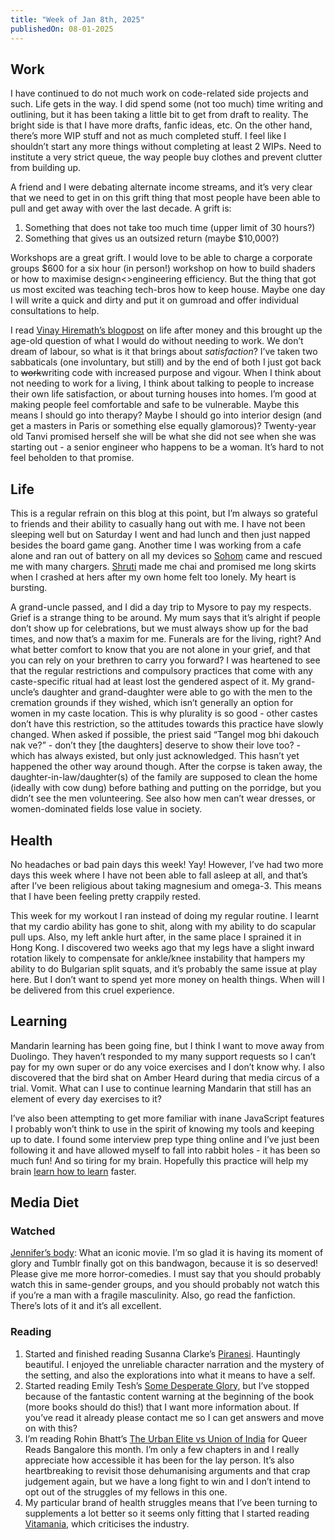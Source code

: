 ```yaml
---
title: "Week of Jan 8th, 2025"
publishedOn: 08-01-2025
---
```


## Work

I have continued to do not much work on code-related side projects and such. Life gets in the way. I did spend some (not too much) time writing and outlining, but it has been taking a little bit to get from draft to reality. The bright side is that I have more drafts, fanfic ideas, etc. On the other hand, there’s more WIP stuff and not as much completed stuff. I feel like I shouldn’t start any more things without completing at least 2 WIPs. Need to institute a very strict queue, the way people buy clothes and prevent clutter from building up.

A friend and I were debating alternate income streams, and it’s very clear that we need to get in on this grift thing that most people have been able to pull and get away with over the last decade. A grift is:

1. Something that does not take too much time (upper limit of 30 hours?)
2. Something that gives us an outsized return (maybe $10,000?)

Workshops are a great grift. I would love to be able to charge a corporate groups $600 for a six hour (in person!) workshop on how to build shaders or how to maximise design<>engineering efficiency. But the thing that got us most excited was teaching tech-bros how to keep house. Maybe one day I will write a quick and dirty and put it on gumroad and offer individual consultations to help.

I read [Vinay Hiremath’s blogpost](https://vinay.sh/i-am-rich-and-have-no-idea-what-to-do-with-my-life/) on life after money and this brought up the age-old question of what I would do without needing to work. We don’t dream of labour, so what is it that brings about _satisfaction_? I’ve taken two sabbaticals (one involuntary, but still) and by the end of both I just got back to ~~work~~writing code with increased purpose and vigour. When I think about not needing to work for a living, I think about talking to people to increase their own life satisfaction, or about turning houses into homes. I’m good at making people feel comfortable and safe to be vulnerable. Maybe this means I should go into therapy? Maybe I should go into interior design (and get a masters in Paris or something else equally glamorous)? Twenty-year old Tanvi promised herself she will be what she did not see when she was starting out - a senior engineer who happens to be a woman. It’s hard to not feel beholden to that promise.

## Life

This is a regular refrain on this blog at this point, but I’m always so grateful to friends and their ability to casually hang out with me. I have not been sleeping well but on Saturday I went and had lunch and then just napped besides the board game gang. Another time I was working from a cafe alone and ran out of battery on all my devices so [Sohom](https://signalshore.github.io/) came and rescued me with many chargers. [Shruti](https://www.shrutisunderraman.com/) made me chai and promised me long skirts when I crashed at hers after my own home felt too lonely. My heart is bursting.

A grand-uncle passed, and I did a day trip to Mysore to pay my respects. Grief is a strange thing to be around. My mum says that it’s alright if people don’t show up for celebrations, but we must always show up for the bad times, and now that’s a maxim for me. Funerals are for the living, right? And what better comfort to know that you are not alone in your grief, and that you can rely on your brethren to carry you forward? I was heartened to see that the regular restrictions and compulsory practices that come with any caste-specific ritual had at least lost the gendered aspect of it. My grand-uncle’s daughter and grand-daughter were able to go with the men to the cremation grounds if they wished, which isn’t generally an option for women in my caste location. This is why plurality is so good - other castes don’t have this restriction, so the attitudes towards this practice have slowly changed. When asked if possible, the priest said “Tangel mog bhi dakouch nak ve?” - don’t they [the daughters] deserve to show their love too? - which has always existed, but only just acknowledged. This hasn’t yet happened the other way around though. After the corpse is taken away, the daughter-in-law/daughter(s) of the family are supposed to clean the home (ideally with cow dung) before bathing and putting on the porridge, but you didn’t see the men volunteering. See also how men can’t wear dresses, or women-dominated fields lose value in society.

## Health

No headaches or bad pain days this week! Yay! However, I’ve had two more days this week where I have not been able to fall asleep at all, and that’s after I’ve been religious about taking magnesium and omega-3. This means that I have been feeling pretty crappily rested.

This week for my workout I ran instead of doing my regular routine. I learnt that my cardio ability has gone to shit, along with my ability to do scapular pull ups. Also, my left ankle hurt after, in the same place I sprained it in Hong Kong. I discovered two weeks ago that my legs have a slight inward rotation likely to compensate for ankle/knee instability that hampers my ability to do Bulgarian split squats, and it’s probably the same issue at play here. But I don’t want to spend yet more money on health things. When will I be delivered from this cruel experience.

## Learning

Mandarin learning has been going fine, but I think I want to move away from Duolingo. They haven’t responded to my many support requests so I can’t pay for my own super or do any voice exercises and I don’t know why. I also discovered that the bird shat on Amber Heard during that media circus of a trial. Vomit. What can I use to continue learning Mandarin that still has an element of every day exercises to it?

I’ve also been attempting to get more familiar with inane JavaScript features I probably won’t think to use in the spirit of knowing my tools and keeping up to date. I found some interview prep type thing online and I’ve just been following it and have allowed myself to fall into rabbit holes - it has been so much fun! And so tiring for my brain. Hopefully this practice will help my brain [learn how to learn](https://x.com/tanvibhakta_/status/1061713297970511874) faster.

## Media Diet

### Watched

[Jennifer’s body](https://letterboxd.com/film/jennifers-body/): What an iconic movie. I’m so glad it is having its moment of glory and Tumblr finally got on this bandwagon, because it is so deserved! Please give me more horror-comedies. I must say that you should probably watch this in same-gender groups, and you should probably not watch this if you’re a man with a fragile masculinity. Also, go read the fanfiction. There’s lots of it and it’s all excellent.

### Reading

1. Started and finished reading Susanna Clarke’s [Piranesi](https://www.goodreads.com/book/show/50202953-piranesi). Hauntingly beautiful. I enjoyed the unreliable character narration and the mystery of the setting, and also the explorations into what it means to have a self.
2. Started reading Emily Tesh’s [Some Desperate Glory](https://www.goodreads.com/book/show/58388343-some-desperate-glory), but I’ve stopped because of the fantastic content warning at the beginning of the book (more books should do this!) that I want more information about. If you’ve read it already please contact me so I can get answers and move on with this?
3. I’m reading Rohin Bhatt’s [The Urban Elite vs Union of India](https://www.goodreads.com/book/show/219623721-the-urban-elite-v-union-of-india) for Queer Reads Bangalore this month. I’m only a few chapters in and I really appreciate how accessible it has been for the lay person. It’s also heartbreaking to revisit those dehumanising arguments and that crap judgement again, but we have a long fight to win and I don’t intend to opt out of the struggles of my fellows in this one.
4. My particular brand of health struggles means that I’ve been turning to supplements a lot better so it seems only fitting that I started reading [Vitamania](https://www.goodreads.com/book/show/22571764-vitamania), which criticises the industry.